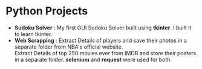 # Python Projects
* **Sudoku Solver** : My first GUI Sudoku Solver built using __tkinter__. I built it to learn tkinter.
* **Web Scrapping** : 
                    Extract Details of players and save their photos in a separate folder from NBA's official website.  
                    Extract Details of top 250 movies ever from IMDB and store their posters in a separate folder.
                    __selenium__ and __request__ were used for both
